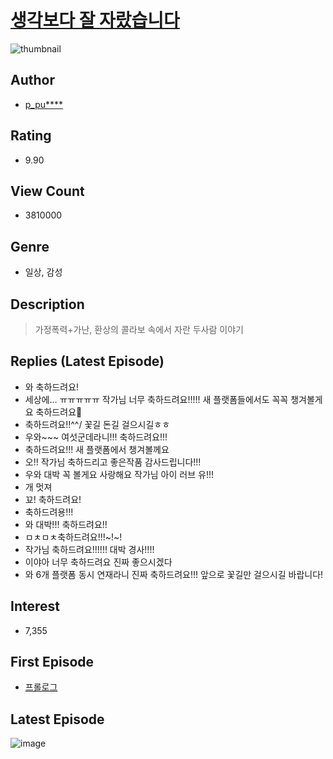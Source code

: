 # [생각보다 잘 자랐습니다](https://comic.naver.com/bestChallenge/list?titleId=739343)
![thumbnail](https://image-comic.pstatic.net/user_contents_data/challenge_comic/2020/11/05/312784/thumbnail_202x1643e8d65aa_3524_4bb8_a3aa_ce12b975c568_00002672.JPEG)

## Author
- [p_pu****](https://comic.naver.com/artistTitle?id=312784)

## Rating
- 9.90

## View Count
- 3810000

## Genre
- 일상, 감성

## Description
> 가정폭력+가난, 환상의 콜라보 속에서 자란 두사람 이야기

## Replies (Latest Episode)
- 와 축하드려요!
- 세상에... ㅠㅠㅠㅠㅠ 작가님 너무 축하드려요!!!!! 새 플랫폼들에서도 꼭꼭 챙겨볼게요 축하드려요💖
- 축하드려요!!^^/ 꽃길 돈길 걸으시길ㅎㅎ
- 우와~~~ 여섯군데라니!!! 축하드려요!!!
- 축하드려요!!! 새 플랫폼에서 챙겨볼께요
- 오!! 작가님 축하드리고 좋은작품 감사드립니다!!!
- 우와 대박 꼭 볼게요 사랑해요 작가님 아이 러브 유!!!
- 개 멋져
- 꾜! 축하드려요!
- 축하드려용!!!
- 와 대박!!! 축하드려요!!
- ㅁㅊㅁㅊ축하드려요!!!~!~!
- 작가님 축하드려요!!!!!! 대박 경사!!!!
- 이야아 너무 축하드려요 진짜 좋으시겠다
- 와 6개 플랫폼 동시 연재라니 진짜 축하드려요!!! 앞으로 꽃길만 걸으시길 바랍니다!

## Interest
- 7,355

## First Episode
- [프롤로그](https://comic.naver.com/bestChallenge/detail?titleId=739343&no=1)

## Latest Episode
![image](https://image-comic.pstatic.net/user_contents_data/challenge_comic/2022/05/25/312784/upload_7234579142081327973.jpeg)
